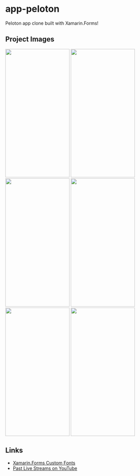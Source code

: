 # app-peloton
Peloton app clone built with Xamarin.Forms!

## Project Images

<img src="https://github.com/TathataHY/app-peloton/assets/86846618/e6653e4b-4f97-4067-bb5f-ba9d53155c5c" width="200" height="400">
<img src="https://github.com/TathataHY/app-peloton/assets/86846618/ca0d843c-92e6-4d4b-bf5f-ee0a54e403a0" width="200" height="400">
<img src="https://github.com/TathataHY/app-peloton/assets/86846618/b33def0c-ca23-4c60-9040-27e3cced847b" width="200" height="400">
<img src="https://github.com/TathataHY/app-peloton/assets/86846618/b4c766b3-ea21-44c2-9cb0-c3fc0ad0c26b" width="200" height="400">
<img src="https://github.com/TathataHY/app-peloton/assets/86846618/d86223af-45c5-4ca4-9e86-2af317925f01" width="200" height="400">
<img src="https://github.com/TathataHY/app-peloton/assets/86846618/93882dd1-7bae-4112-8cbf-6022a4307013" width="200" height="400">

## Links
* [Xamarin.Forms Custom Fonts](https://montemagno.com/xamarin-forms-custom-fonts-everywhere/)
* [Past Live Streams on YouTube](https://www.youtube.com/playlist?list=PLwOF5UVsZWUjKIofPCRIoB4BgFwqt7mWi)
